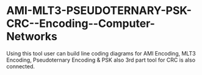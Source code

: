 # AMI-MLT3-PSEUDOTERNARY-PSK-CRC--Encoding--Computer-Networks
Using this tool user can build line coding diagrams for AMI Encoding, MLT3 Encoding, Pseudoternary Encoding &amp; PSK also 3rd part tool for CRC is also connected.  
